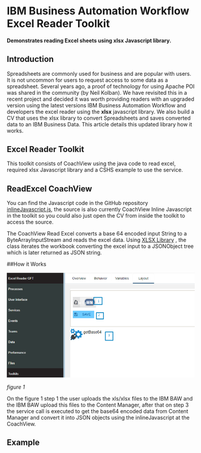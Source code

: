 # IBM Business Automation Workflow Excel Reader Toolkit
#### Demonstrates reading Excel sheets using xlsx Javascript library.

## Introduction
Spreadsheets are commonly used for business and are popular with users. It is not uncommon for users to request access to some data as a spreadsheet. Several years ago, a proof of technology for using Apache POI was shared in the community (by Neil Kolban). We have revisited this in a recent project and decided it was worth providing readers with an upgraded version using the latest versions IBM Business Automation Workflow and developers the excel reader using the **xlsx** javascript library. We also  build a CV that uses the xlsx library to convert Spreadsheets and saves converted data to an IBM Business Data. This article details this updated library how it works.
## Excel Reader Toolkit
This toolkit consists of CoachView using the java code to read excel, required xlsx Javascript library and a CSHS example to use the service.

## ReadExcel CoachView
You can find the Javascript code in the GitHub repository
[inlineJavascript.js](https://github.com/Jere201086/excel-reader-tk-jmmo/blob/main/js/inlineJavascript.js), the source is also currently CoachView Inline Javascript in the toolkit so you could also just open the CV from inside the toolkit to access the source.

The CoachView Read Excel converts a base 64 encoded input String to a ByteArrayInputStream and reads the excel data. Using [XLSX Library](https://www.npmjs.com/package/xlsx) , the class iterates the workbook converting the excel input to a JSONObject tree which is later returned as JSON string.

##How it Works

![figure 1](https://github.com/Jere201086/excel-reader-tk-jmmo/blob/main/img/excelReader1.png) 

*figure 1*

On the figure 1 step 1 the user uploads the xls/xlsx files to the IBM BAW and the IBM BAW upload this files to the Content Manager, after that on step 3 the service call is executed to get the base64 encoded data from Content Manager and convert it into JSON objects using the inlineJavascript at the CoachView.

## Example
